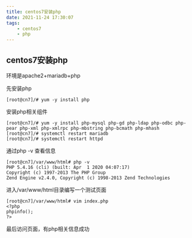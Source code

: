 ```yaml
---
title: centos7安装php
date: 2021-11-24 17:30:07
tags: 
    - centos7
    - php
---
```


## centos7安装php

环境是apache2+mariadb+php

先安装php

```shell
[root@cn7]/# yum -y install php
```

安装php相关组件

```shell
[root@cn7]/# yum -y install php-mysql php-gd php-ldap php-odbc php-pear php-xml php-xmlrpc php-mbstring php-bcmath php-mhash
[root@cn7]/# systemctl restart mariadb
[root@cn7]/# systemctl restart httpd
```

通过php -v 查看信息

```shell
[root@cn7]/var/www/html# php -v
PHP 5.4.16 (cli) (built: Apr  1 2020 04:07:17)
Copyright (c) 1997-2013 The PHP Group
Zend Engine v2.4.0, Copyright (c) 1998-2013 Zend Technologies
```

进入/var/www/html目录编写一个测试页面

```shell
[root@cn7]/var/www/html# vim index.php
<?php
phpinfo();
?>
```

最后访问页面，有php相关信息成功
